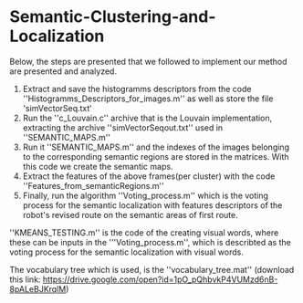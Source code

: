 # Semantic-Clustering-and-Localization

Below, the steps are presented that we followed to implement our method are presented and analyzed.

1) Extract and save the histogramms descriptors from the code ''Histogramms_Descriptors_for_images.m'' as well as store the file 'simVectorSeq.txt'
2) Run the ''c_Louvain.c'' archive that is the Louvain implementation, extracting the archive ''simVectorSeqout.txt'' used in ''SEMANTIC_MAPS.m''
3) Run it ''SEMANTIC_MAPS.m'' and the indexes of the images belonging to the corresponding semantic regions are stored in the matrices. With this code we create the semantic maps.
4) Extract the features of the above frames(per cluster) with the code ''Features_from_semanticRegions.m''
5) Finally, run the algorithm ''Voting_process.m'' which is the voting process for the semantic localization with features descriptors of the robot's revised route on the semantic areas of first route.

''KMEANS_TESTING.m'' is the code of the creating visual words, where these can be inputs in the '''Voting_process.m'', which is describted as the voting process for the semantic localization with visual words.

The vocabulary tree which is used, is the ''vocabulary_tree.mat'' (download this link: https://drive.google.com/open?id=1pO_pQhbvkP4VUMzd6nB-8pALeBJKrqlM)




